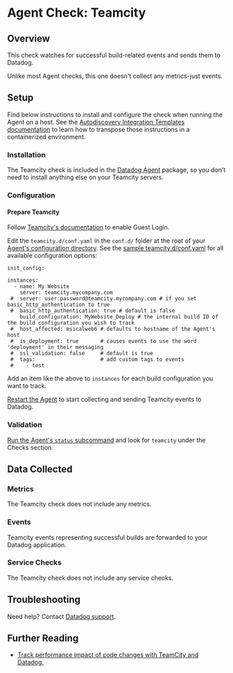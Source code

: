 # Agent Check: Teamcity

## Overview

This check watches for successful build-related events and sends them to Datadog.

Unlike most Agent checks, this one doesn't collect any metrics-just events.

## Setup

Find below instructions to install and configure the check when running the Agent on a host. See the [Autodiscovery Integration Templates documentation][1] to learn how to transpose those instructions in a containerized environment.

### Installation

The Teamcity check is included in the [Datadog Agent][2] package, so you don't need to install anything else on your Teamcity servers.

### Configuration
#### Prepare Teamcity

Follow [Teamcity's documentation][3] to enable Guest Login.

Edit the `teamcity.d/conf.yaml` in the `conf.d/` folder at the root of your [Agent's configuration directory][4]. See the [sample teamcity.d/conf.yaml][5] for all available configuration options:

```
init_config:

instances:
  - name: My Website
    server: teamcity.mycompany.com
 #  server: user:password@teamcity.mycompany.com # if you set basic_http_authentication to true
 #  basic_http_authentication: true # default is false
    build_configuration: MyWebsite_Deploy # the internal build ID of the build configuration you wish to track
 #  host_affected: msicalweb6 # defaults to hostname of the Agent's host
 #  is_deployment: true       # causes events to use the word 'deployment' in their messaging
 #  ssl_validation: false     # default is true
 #  tags:                     # add custom tags to events
 #    - test
```

Add an item like the above to `instances` for each build configuration you want to track.

[Restart the Agent][6] to start collecting and sending Teamcity events to Datadog.

### Validation

[Run the Agent's `status` subcommand][7] and look for `teamcity` under the Checks section.

## Data Collected
### Metrics
The Teamcity check does not include any metrics.

### Events
Teamcity events representing successful builds are forwarded to your Datadog application.

### Service Checks
The Teamcity check does not include any service checks.

## Troubleshooting
Need help? Contact [Datadog support][8].

## Further Reading

* [Track performance impact of code changes with TeamCity and Datadog.][9]


[1]: https://docs.datadoghq.com/agent/autodiscovery/integrations
[2]: https://app.datadoghq.com/account/settings#agent
[3]: https://confluence.jetbrains.com/display/TCD9/Enabling+Guest+Login
[4]: https://docs.datadoghq.com/agent/guide/agent-configuration-files/?tab=agentv6#agent-configuration-directory
[5]: https://github.com/DataDog/integrations-core/blob/master/teamcity/datadog_checks/teamcity/data/conf.yaml.example
[6]: https://docs.datadoghq.com/agent/guide/agent-commands/?tab=agentv6#start-stop-and-restart-the-agent
[7]: https://docs.datadoghq.com/agent/guide/agent-commands/?tab=agentv6#agent-status-and-information
[8]: https://docs.datadoghq.com/help
[9]: https://www.datadoghq.com/blog/track-performance-impact-of-code-changes-with-teamcity-and-datadog

